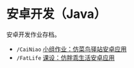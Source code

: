 # 安卓开发（Java）

安卓开发作业存档。

- `/CaiNiao` [小组作业：仿菜鸟驿站安卓应用](https://github.com/Charlott2/learning-backup/tree/main/university/android-development/CaiNiao)
- `/FatLife` [课设：仿胖乖生活安卓应用](https://github.com/Charlott2/learning-backup/tree/main/university/android-development/FatLife)
